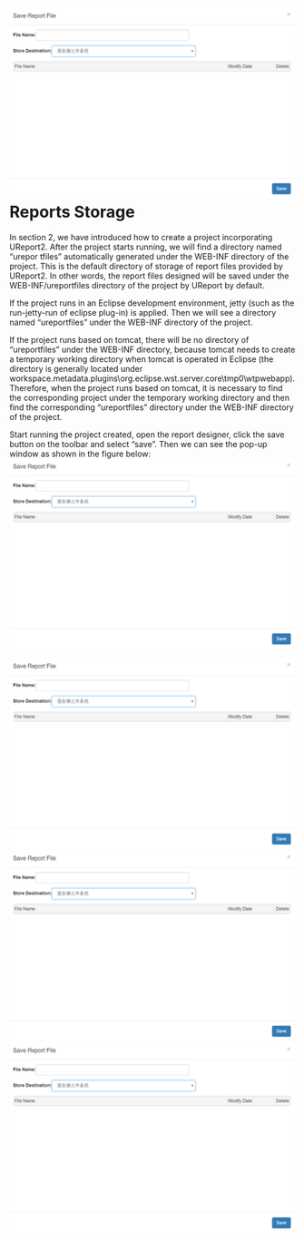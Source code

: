 # ![](docs/images/save-dialog.png)Reports Storage

In section 2, we have introduced how to create a project incorporating UReport2. After the project starts running, we will find a directory named “urepor tfiles” automatically generated under the WEB-INF directory of the project. This is the default directory of storage of report files provided by UReport2. In other words, the report files designed will be saved under the WEB-INF/ureportfiles directory of the project by UReport by default.

If the project runs in an Eclipse development environment, jetty \(such as the run-jetty-run of eclipse plug-in\) is applied. Then we will see a directory named “ureportfiles” under the WEB-INF directory of the project.

If the project runs based on tomcat, there will be no directory of “ureportfiles” under the WEB-INF directory, because tomcat needs to create a temporary working directory when tomcat is operated in Eclipse \(the directory is generally located under workspace.metadata.plugins\org.eclipse.wst.server.core\tmp0\wtpwebapp\). Therefore, when the project runs based on tomcat, it is necessary to find the corresponding project under the temporary working directory and then find the corresponding “ureportfiles” directory under the WEB-INF directory of the project.

Start running the project created, open the report designer, click the save button on the toolbar and select “save”. Then we can see the pop-up window as shown in the figure below:![](docs/images/save-dialog.png)

![](docs/images/save-dialog.png)![](docs/images/save-dialog.png)![](docs/images/save-dialog.png)

